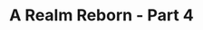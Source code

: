 ---
layout: quest-table
expansion: A Realm Reborn
partNo: 4
partChapterNo: 1
title: A Realm Reborn - Part 4
permalink: /quests/msq/realm-reborn/part4
quests:
  - name: All Good Things
    level: 34
    rowId: 66053
    questId: ManFst313_00517
    genre: Seventh Umbral Era
    icon: '71000'
    issuer:
      location: Upper La Noscea
      coords: (30.0, 23.2)
      name: Y'shtola
    steps:
      - location: Limsa Lominsa Upper Decks
        coords: (13.2, 12.8)
        name: Speak with R'ashaht Rhiki.
      - location: The Waking Sands
        coords: (6.3, 6.0)
        name: Return to the Waking Sands.
      - location: The Waking Sands
        coords: (6.8, 6.0)
        name: Search for survivors.
      - location: Eastern Thanalan
        coords: (11.2, 21.3)
        name: Seek shelter at the Church of Saint Adama Landama.
    partQuestNo: 1
  - name: You Can't Take It with You
    level: 35
    rowId: 69403
    questId: XxaUsb503_03867
    genre: Seventh Umbral Era
    icon: '71000'
    issuer:
      location: Eastern Thanalan
      coords: (11.3, 21.3)
      name: Marques
    steps:
      - location: Eastern Thanalan
        coords: (13.7, 23.6)
        name: Hand the weighty coinpurse to the traveling goldsmith.
      - location: Eastern Thanalan
        coords: (11.3, 21.3)
        name: Deliver the tools to Marques.
      - location: Eastern Thanalan
        coords: (11.5, 22.3)
        name: Give the horologe to Eluned.
    partQuestNo: 2
  - name: Bringing out the Dead
    level: 35
    rowId: 66412
    questId: GaiUsb507_00876
    genre: Seventh Umbral Era
    icon: '71000'
    issuer:
      location: Eastern Thanalan
      coords: (11.5, 22.3)
      name: Eluned
    steps:
      - location: Western Thanalan
        coords: (11.5, 14.0)
        name: Speak with the merchant outside the Waking Sands.
      - location: Western Thanalan
        coords: (11.9, 14.0)
        name: Gather the corpses.
      - location: Western Thanalan
        coords: (13.5, 14.4)
        name: Carry the corpses to the carriage.
      - location: Western Thanalan
        coords: (11.9, 14.0)
        name: Gather the remaining corpses.
      - location: Western Thanalan
        coords: (13.5, 14.4)
        name: Carry the remaining corpses to the carriage.
      - location: Eastern Thanalan
        coords: (11.5, 22.3)
        name: Speak with Eluned.
    partQuestNo: 3
  - name: Bury Me Not on the Lone Prairie
    level: 35
    rowId: 66414
    questId: GaiUsb509_00878
    genre: Seventh Umbral Era
    icon: '71000'
    issuer:
      location: Eastern Thanalan
      coords: (11.5, 22.3)
      name: Eluned
    steps:
      - location: East Shroud
        coords: (22.0, 25.7)
        name: Return Noraxia to Little Solace.
      - location: Eastern Thanalan
        coords: (11.5, 22.3)
        name: Return to Eluned.
    partQuestNo: 4
  - name: Eyes on Me
    level: 35
    rowId: 66054
    questId: ManFst401_00518
    genre: Seventh Umbral Era
    icon: '71000'
    issuer:
      location: Eastern Thanalan
      coords: (11.3, 21.3)
      name: Marques
    steps:
      - location: Eastern Thanalan
        coords: (12.6, 21.8)
        name: Search the lichyard for unseen observers.
      - location: Eastern Thanalan
        coords: (11.3, 21.3)
        name: Speak with Marques.
      - location: Eastern Thanalan
        coords: (11.2, 21.3)
        name: Show the sword to Father Iliud.
    partQuestNo: 5
  - name: He Who Waited Behind
    level: 36
    rowId: 66419
    questId: GaiUsb601_00883
    genre: Seventh Umbral Era
    icon: '71000'
    issuer:
      location: Eastern Thanalan
      coords: (11.2, 21.3)
      name: Iliud
    steps:
      - location: North Shroud
        coords: (19.7, 25.4)
        name: Speak with Aethelmaer in Fallgourd Float.
      - location: North Shroud
        coords: (15.4, 25.4)
        name: Speak with Vortefaurt.
    partQuestNo: 6
  - name: Cold Reception
    level: 36
    rowId: 66420
    questId: GaiUsb602_00884
    genre: Seventh Umbral Era
    icon: '71000'
    issuer:
      location: North Shroud
      coords: (15.4, 25.4)
      name: Vortefaurt
    steps:
      - location: Coerthas Central Highlands
        coords: (24.9, 28.6)
        name: Speak with Ludovoix at the Observatorium.
    partQuestNo: 7
  - name: The Unending War
    level: 36
    rowId: 66422
    questId: GaiUsb604_00886
    genre: Seventh Umbral Era
    icon: '71000'
    issuer:
      location: Coerthas Central Highlands
      coords: (24.9, 28.6)
      name: Ludovoix
    steps:
      - location: Coerthas Central Highlands
        coords: (22.5, 28.4)
        name: Search for the missing knight.
      - location: Coerthas Central Highlands
        coords: (24.9, 28.6)
        name: Report to Ludovoix.
      - location: Coerthas Central Highlands
        coords: (25.4, 29.8)
        name: Speak with Edmelle.
      - location: Coerthas Central Highlands
        coords: (25.5, 29.9)
        name: Speak with Forlemort.
    partQuestNo: 8
  - name: Men of Honor
    level: 36
    rowId: 66423
    questId: GaiUsb605_00887
    genre: Seventh Umbral Era
    icon: '71000'
    issuer:
      location: Coerthas Central Highlands
      coords: (25.5, 29.8)
      name: Jocea
    steps:
      - location: Coerthas Central Highlands
        coords: (32.2, 27.8)
        name: Search for the missing astrologian.
      - location: Coerthas Central Highlands
        coords: (25.5, 29.8)
        name: Speak with Jocea.
      - location: Coerthas Central Highlands
        coords: (24.8, 28.8)
        name: Speak with Portelaine.
    partQuestNo: 9
  - name: Three for Three
    level: 36
    rowId: 66425
    questId: GaiUsb607_00889
    genre: Seventh Umbral Era
    icon: '71000'
    issuer:
      location: Coerthas Central Highlands
      coords: (24.8, 28.8)
      name: Portelaine
    steps:
      - location: Coerthas Central Highlands
        coords: (21.6, 30.5)
        name: Recover the stolen wares.
      - location: Coerthas Central Highlands
        coords: (24.8, 28.8)
        name: Report to Portelaine.
    partQuestNo: 10
  - name: The Rose and the Unicorn
    level: 36
    rowId: 66426
    questId: GaiUsb608_00890
    genre: Seventh Umbral Era
    icon: '71000'
    issuer:
      location: Coerthas Central Highlands
      coords: (24.8, 28.8)
      name: Carrilaut
    steps:
      - location: Coerthas Central Highlands
        coords: (24.2, 25.0)
        name: Speak with Francel.
      - location: Coerthas Central Highlands
        coords: (26.7, 17.4)
        name: Deliver the letter to Haurchefant.
    partQuestNo: 11
  - name: The Talk of Coerthas
    level: 37
    rowId: 66433
    questId: GaiUsb702_00897
    genre: Seventh Umbral Era
    icon: '71000'
    issuer:
      location: Coerthas Central Highlands
      coords: (26.7, 17.4)
      name: Haurchefant
    steps:
      - location: Coerthas Central Highlands
        coords: (25.6, 15.5)
        name: Speak with Ninne.
      - location: Coerthas Central Highlands
        coords: (25.3, 22.6)
        name: Speak with Cravellin.
      - location: Coerthas Central Highlands
        coords: (25.5, 29.9)
        name: Speak with Forlemort.
      - location: Coerthas Central Highlands
        coords: (26.7, 17.4)
        name: Report to Haurchefant.
    partQuestNo: 12
  - name: Road to Redemption
    level: 38
    rowId: 66446
    questId: GaiUsb801_00910
    genre: Seventh Umbral Era
    icon: '71000'
    issuer:
      location: Coerthas Central Highlands
      coords: (26.7, 17.4)
      name: Haurchefant
    steps:
      - location: Coerthas Central Highlands
        coords: (25.6, 9.9)
        name: Search for Francel.
      - location: Coerthas Central Highlands
        coords: (25.6, 9.9)
        name: Aid Francel's knights.
      - location: Coerthas Central Highlands
        coords: (25.9, 10.3)
        name: Aid Francel.
      - location: Coerthas Central Highlands
        coords: (26.7, 17.4)
        name: Report to Haurchefant.
    partQuestNo: 13
  - name: Following the Evidence
    level: 38
    rowId: 66447
    questId: GaiUsb802_00911
    genre: Seventh Umbral Era
    icon: '71000'
    issuer:
      location: Coerthas Central Highlands
      coords: (26.7, 17.4)
      name: Haurchefant
    steps:
      - location: Coerthas Central Highlands
        coords: (27.1, 23.3)
        name: Speak with Rickeman.
      - location: Coerthas Central Highlands
        coords: (25.6, 17.6)
        name: Speak with the porter.
      - location: Coerthas Central Highlands
        coords: (25.6, 17.6)
        name: Search the shipments.
      - location: Coerthas Central Highlands
        coords: (25.6, 17.6)
        name: Show the draconian rosaries to the porter.
      - location: Coerthas Central Highlands
        coords: (26.7, 17.4)
        name: Show the draconian rosaries to Haurchefant.
    partQuestNo: 14
  - name: In the Eyes of Gods and Men
    level: 38
    rowId: 66448
    questId: GaiUsb803_00912
    genre: Seventh Umbral Era
    icon: '71000'
    issuer:
      location: Coerthas Central Highlands
      coords: (26.7, 17.4)
      name: Haurchefant
    steps:
      - location: Coerthas Central Highlands
        coords: (26.2, 16.9)
        name: Speak with Brigie.
      - location: Coerthas Central Highlands
        coords: (26.7, 17.4)
        name: Speak with Haurchefant.
      - location: Coerthas Central Highlands
        coords: (30.4, 16.3)
        name: Speak with Hourlinet.
      - location: Coerthas Central Highlands
        coords: (26.7, 17.4)
        name: Speak with Haurchefant.
    soloDuty:
      levelSync: 42
      timeLimit: 30
    partQuestNo: 15
  - name: The Final Flight of the Enterprise
    level: 38
    rowId: 69404
    questId: XxaUsb808_03868
    genre: Seventh Umbral Era
    icon: '71000'
    issuer:
      location: Coerthas Central Highlands
      coords: (26.7, 17.4)
      name: Haurchefant
    steps:
      - location: Coerthas Central Highlands
        coords: (26.2, 17.5)
        name: Speak with the witness.
      - location: Coerthas Central Highlands
        coords: (26.7, 17.4)
        name: Speak with Haurchefant.
      - location: Coerthas Central Highlands
        coords: (24.2, 25.0)
        name: Speak with Francel.
      - location: Coerthas Central Highlands
        coords: (11.9, 17.4)
        name: Deliver the letter to Brunadier.
    partQuestNo: 16
  - name: Ye of Little Faith
    level: 39
    rowId: 66460
    questId: GaiUsb901_00924
    genre: Seventh Umbral Era
    icon: '71000'
    issuer:
      location: Coerthas Central Highlands
      coords: (11.9, 17.4)
      name: Brunadier
    steps:
      - location: Coerthas Central Highlands
        coords: (13.2, 15.6)
        name: Speak with Alboise.
      - location: Coerthas Central Highlands
        coords: (13.1, 15.4)
        name: Speak with Astidien.
      - location: Coerthas Central Highlands
        coords: (12.7, 17.5)
        name: Speak with Goudernoux.
      - location: Coerthas Central Highlands
        coords: (12.8, 17.5)
        name: Speak with Drillemont.
    partQuestNo: 17
  - name: Factual Folklore
    level: 39
    rowId: 66463
    questId: GaiUsb904_00927
    genre: Seventh Umbral Era
    icon: '71000'
    issuer:
      location: Coerthas Central Highlands
      coords: (12.9, 17.6)
      name: Haustefort
    steps:
      - location: Coerthas Central Highlands
        coords: (13.0, 23.2)
        name: Slay a spotted mudpuppy.
      - location: Coerthas Central Highlands
        coords: (12.9, 17.6)
        name: Deliver the tail meat to Haustefort.
      - location: Coerthas Central Highlands
        coords: (12.7, 17.4)
        name: Offer the steaks to the hungry soldiers.
      - location: Coerthas Central Highlands
        coords: (12.9, 17.6)
        name: Speak with Haustefort.
      - location: Coerthas Central Highlands
        coords: (13.2, 15.4)
        name: Offer a steak to Cenota.
    partQuestNo: 18
  - name: The Best Inventions
    level: 39
    rowId: 69405
    questId: XxaUsb914_03869
    genre: Seventh Umbral Era
    icon: '71000'
    issuer:
      location: Coerthas Central Highlands
      coords: (13.1, 15.4)
      name: Cid
    steps:
      - location: Coerthas Central Highlands
        coords: (15.6, 19.4)
        name: Slay ice sprites and obtain their cores.
      - location: Coerthas Central Highlands
        coords: (13.1, 15.4)
        name: Deliver the cores to Cid.
    partQuestNo: 19
  - name: Influencing Inquisitors
    level: 40
    rowId: 66474
    questId: GaiUsc001_00938
    genre: Seventh Umbral Era
    icon: '71000'
    issuer:
      location: Coerthas Central Highlands
      coords: (13.1, 15.4)
      name: Cid
    steps:
      - location: Coerthas Central Highlands
        coords: (13.2, 15.5)
        name: Question the people of Whitebrim Front.
      - location: Coerthas Central Highlands
        coords: (12.7, 16.5)
        name: Speak with Alphinaud.
    partQuestNo: 20
  - name: By the Lights of Ishgard
    level: 40
    rowId: 66475
    questId: GaiUsc002_00939
    genre: Seventh Umbral Era
    icon: '71000'
    issuer:
      location: Coerthas Central Highlands
      coords: (12.7, 16.5)
      name: Alphinaud
    steps:
      - location: Coerthas Central Highlands
        coords: (11.7, 15.1)
        name: Search the area outside Whitebrim Front for clues.
      - location: Coerthas Central Highlands
        coords: (11.7, 15.1)
        name: Inspect the corpse.
      - location: Coerthas Central Highlands
        coords: (12.7, 16.5)
        name: Show the bloody encyclical to Alphinaud.
    partQuestNo: 21
  - name: Blood for Blood
    level: 40
    rowId: 66476
    questId: GaiUsc003_00940
    genre: Seventh Umbral Era
    icon: '71000'
    issuer:
      location: Coerthas Central Highlands
      coords: (12.7, 16.5)
      name: Alphinaud
    steps:
      - location: Coerthas Central Highlands
        coords: (13.2, 15.5)
        name: Show the bloody encyclical to Joellaut.
      - location: Coerthas Central Highlands
        coords: (13.1, 15.8)
        name: Show the bloody encyclical to Prunilla.
      - location: Coerthas Central Highlands
        coords: (13.1, 15.8)
        name: Confront Prunilla and cast /doubt on her account.
      - location: Coerthas Central Highlands
        coords: (13.6, 17.9)
        name: Search the area southeast of Whitebrim Front.
      - location: Coerthas Central Highlands
        coords: (13.6, 17.9)
        name: Search the suspicious box.
      - location: Coerthas Central Highlands
        coords: (12.8, 17.5)
        name: Present your findings to Drillemont.
    partQuestNo: 22
  - name: The Heretic among Us
    level: 40
    rowId: 66477
    questId: GaiUsc004_00941
    genre: Seventh Umbral Era
    icon: '71000'
    issuer:
      location: Coerthas Central Highlands
      coords: (12.8, 17.5)
      name: Drillemont
    steps:
      - location: Coerthas Central Highlands
        coords: (3.7, 21.5)
        name: Speak with the knight of House Durendaire.
      - location: Coerthas Central Highlands
        coords: (12.7, 16.5)
        name: Speak with Alphinaud.
    soloDuty:
      levelSync: 44
      timeLimit: 30
    partQuestNo: 23
  - name: In Pursuit of the Past
    level: 41
    rowId: 66488
    questId: GaiUsc101_00952
    genre: Seventh Umbral Era
    icon: '71000'
    issuer:
      location: Coerthas Central Highlands
      coords: (12.7, 16.5)
      name: Alphinaud
    steps:
      - location: Coerthas Central Highlands
        coords: (12.8, 17.5)
        name: Speak with Drillemont.
      - location: Coerthas Central Highlands
        coords: (8.0, 11.1)
        name: Speak with Nathelain.
      - location: Stone Vigil
        coords: (11.2, 6.2)
        name: Enter the Stone Vigil.
      - location: New Gridania
        coords: (11.4, 13.6)
        name: Enter the Stone Vigil.
      - location: New Gridania
        coords: (11.3, 13.6)
        name: Speak with Alphinaud.
    unlocks:
      - name: the Stone Vigil
        type: dungeon
        levelRequired: 41
        levelSync: 43
    partQuestNo: 24
  - name: Into the Eye of the Storm
    level: 41
    rowId: 66489
    questId: GaiUsc102_00953
    genre: Seventh Umbral Era
    icon: '71000'
    issuer:
      location: New Gridania
      coords: (11.3, 13.6)
      name: Cid
    steps:
      - location: Eastern Thanalan
        coords: (12.7, 23.5)
        name: Speak with Lamberteint in Camp Drybone.
    partQuestNo: 25
  - name: Sealed with Science
    level: 41
    rowId: 66491
    questId: GaiUsc104_00955
    genre: Seventh Umbral Era
    icon: '71000'
    issuer:
      location: Eastern Thanalan
      coords: (12.7, 23.5)
      name: Lamberteint
    steps:
      - location: Eastern Thanalan
        coords: (21.4, 21.9)
        name: Deliver the warded pot to Hahasako.
    partQuestNo: 26
  - name: With the Utmost Care
    level: 41
    rowId: 66492
    questId: GaiUsc105_00956
    genre: Seventh Umbral Era
    icon: '71000'
    issuer:
      location: Eastern Thanalan
      coords: (21.4, 21.9)
      name: Hahasako
    steps:
      - location: Eastern Thanalan
        coords: (29.9, 25.7)
        name: Use the maul to fracture the corrupted cluster.
      - location: Eastern Thanalan
        coords: (29.9, 25.7)
        name: Use the warded pot to collect a corrupted crystal.
      - location: Eastern Thanalan
        coords: (21.4, 21.9)
        name: Present the corrupted crystal to Hahasako.
      - location: Eastern Thanalan
        coords: (12.7, 23.5)
        name: Present the corrupted crystal to Lamberteint.
    partQuestNo: 27
  - name: A Promising Prospect
    level: 41
    rowId: 66495
    questId: GaiUsc108_00959
    genre: Seventh Umbral Era
    icon: '71000'
    issuer:
      location: Eastern Thanalan
      coords: (12.7, 23.5)
      name: Lamberteint
    steps:
      - location: Western La Noscea
        coords: (27.9, 27.0)
        name: Speak with Ceana in Aleport.
    partQuestNo: 28
  - name: It's Probably Not Pirates
    level: 42
    rowId: 66496
    questId: GaiUsc201_00960
    genre: Seventh Umbral Era
    icon: '71000'
    issuer:
      location: Western La Noscea
      coords: (27.9, 27.0)
      name: Ceana
    steps:
      - location: Western La Noscea
        coords: (25.0, 26.6)
        name: Question the Yellowjackets of Aleport.
      - location: Western La Noscea
        coords: (27.9, 27.0)
        name: Report to Ceana.
    partQuestNo: 29
  - name: Representing the Representative
    level: 42
    rowId: 66497
    questId: GaiUsc202_00961
    genre: Seventh Umbral Era
    icon: '71000'
    issuer:
      location: Western La Noscea
      coords: (27.9, 27.0)
      name: Ceana
    steps:
      - location: Western La Noscea
        coords: (25.1, 26.7)
        name: Speak with Skyfryn.
      - location: Western La Noscea
        coords: (27.9, 27.0)
        name: Speak with Ceana.
      - location: Western La Noscea
        coords: (27.7, 28.1)
        name: Show the golden feather to Mimidoa.
      - location: Western La Noscea
        coords: (27.9, 27.0)
        name: Show the parchment to Ceana.
    partQuestNo: 30
  - name: The Reluctant Researcher
    level: 42
    rowId: 66498
    questId: GaiUsc203_00962
    genre: Seventh Umbral Era
    icon: '71000'
    issuer:
      location: Western La Noscea
      coords: (27.9, 27.0)
      name: Ceana
    steps:
      - location: Western La Noscea
        coords: (27.8, 28.9)
        name: Speak with the ferry skipper.
      - location: Western La Noscea
        coords: (15.7, 29.7)
        name: Speak with Ceana.
      - location: Western La Noscea
        coords: (16.1, 30.7)
        name: Show the warded pot to Davyd.
    partQuestNo: 31
  - name: Sweet Somethings
    level: 42
    rowId: 66499
    questId: GaiUsc204_00963
    genre: Seventh Umbral Era
    icon: '71000'
    issuer:
      location: Western La Noscea
      coords: (16.1, 30.7)
      name: Davyd
    steps:
      - location: Western La Noscea
        coords: (17.5, 31.5)
        name: Speak with the adventurers.
      - location: Western La Noscea
        coords: (16.1, 30.7)
        name: Report to Davyd.
    partQuestNo: 32
  - name: History Repeating
    level: 42
    rowId: 66503
    questId: GaiUsc208_00967
    genre: Seventh Umbral Era
    icon: '71000'
    issuer:
      location: Western La Noscea
      coords: (16.1, 30.7)
      name: Davyd
    steps:
      - location: Western La Noscea
        coords: (15.7, 29.6)
        name: Speak with Mimidoa.
      - location: Western La Noscea
        coords: (15.2, 35.1)
        name: Follow Mimidoa to the Ship Graveyard.
      - location: Western La Noscea
        coords: (15.3, 35.4)
        name: Wait by the campfire.
      - location: Western La Noscea
        coords: (15.2, 35.1)
        name: Speak with Mimidoa.
      - location: Western La Noscea
        coords: (16.1, 30.7)
        name: Speak with Davyd.
      - location: Western La Noscea
        coords: (27.9, 27.0)
        name: Show the corrupted crystal to Ceana.
    soloDuty:
      levelSync: 46
      timeLimit: 30
    partQuestNo: 33
  - name: The Curious Case of Giggity
    level: 43
    rowId: 69406
    questId: XxaUsc307_03870
    genre: Seventh Umbral Era
    icon: '71000'
    issuer:
      location: Western La Noscea
      coords: (27.9, 27.0)
      name: Ceana
    steps:
      - location: Old Gridania
        coords: (8.7, 8.2)
        name: Speak with Hedyn in Gridania.
      - location: Central Shroud
        coords: (10.9, 16.7)
        name: Use the true heart to lure out the crystal bearer.
      - location: Old Gridania
        coords: (8.7, 8.2)
        name: Deliver the corrupted crystal to Hedyn.
    partQuestNo: 34
  - name: Better Late than Never
    level: 43
    rowId: 66511
    questId: GaiUsc308_00975
    genre: Seventh Umbral Era
    icon: '71000'
    issuer:
      location: Old Gridania
      coords: (8.7, 8.2)
      name: Hedyn
    steps:
      - location: New Gridania
        coords: (11.3, 13.6)
        name: Deliver the corrupted crystal to Cid.
    partQuestNo: 35
  - name: Lady of the Vortex
    level: 44
    rowId: 66055
    questId: ManFst404_00519
    genre: Seventh Umbral Era
    icon: '71000'
    issuer:
      location: New Gridania
      coords: (11.3, 13.6)
      name: Cid
    steps:
      - location: The Howling Eye
        coords: (4.4, 5.4)
        name: Speak with Alphinaud.
      - location: The Howling Eye
        coords: (6.1, 6.1)
        name: Confront Garuda in the Howling Eye.
      - location: Ul'dah - Steps of Nald
        coords: (10.3, 11.2)
        name: Confront Garuda in the Howling Eye.
      - location: Ul'dah - Steps of Nald
        coords: (10.3, 11.1)
        name: Speak with Alphinaud.
    unlocks:
      - name: the Howling Eye
        type: trial
        levelRequired: 44
        levelSync: 46
    partQuestNo: 36
  - name: Reclamation
    level: 44
    rowId: 66056
    questId: ManFst405_00520
    genre: Seventh Umbral Era
    icon: '71000'
    issuer:
      location: Ul'dah - Steps of Nald
      coords: (10.3, 11.1)
      name: Alphinaud
    steps:
      - location: The Waking Sands
        coords: (6.5, 6.1)
        name: Speak with Alphinaud in the Waking Sands.
    partQuestNo: 37
  - name: Casing the Castrum
    level: 44
    rowId: 66514
    questId: GaiUsc403_00978
    genre: Seventh Umbral Era
    icon: '71000'
    issuer:
      location: The Waking Sands
      coords: (6.8, 6.1)
      name: Y'shtola
    steps:
      - location: Coerthas Central Highlands
        coords: (24.8, 28.8)
        name: Speak with Portelaine at the Observatorium.
    partQuestNo: 38
  - name: Eyes on the Empire
    level: 44
    rowId: 66516
    questId: GaiUsc405_00980
    genre: Seventh Umbral Era
    icon: '71000'
    issuer:
      location: Coerthas Central Highlands
      coords: (24.8, 28.8)
      name: Portelaine
    steps:
      - location: Coerthas Central Highlands
        coords: (20.5, 28.5)
        name: Show the letter of introduction to Bricelt.
      - location: Coerthas Central Highlands
        coords: (14.3, 35.2)
        name: Speak with Pierremons.
    partQuestNo: 39
  - name: Footprints in the Snow
    level: 44
    rowId: 66517
    questId: GaiUsc406_00981
    genre: Seventh Umbral Era
    icon: '71000'
    issuer:
      location: Coerthas Central Highlands
      coords: (14.3, 35.2)
      name: Pierremons
    steps:
      - location: Coerthas Central Highlands
        coords: (15.1, 34.5)
        name: Search the area for footprints.
      - location: Coerthas Central Highlands
        coords: (15.6, 33.3)
        name: Search the area for footprints.
      - location: Coerthas Central Highlands
        coords: (15.2, 32.3)
        name: Search the area for footprints.
      - location: Coerthas Central Highlands
        coords: (14.8, 31.9)
        name: Search the area for footprints.
      - location: Coerthas Central Highlands
        coords: (14.2, 31.6)
        name: Search the area for footprints.
      - location: Coerthas Central Highlands
        coords: (13.5, 30.4)
        name: Search under the bridge.
      - location: Coerthas Central Highlands
        coords: (7.5, 29.1)
        name: Make your way to Monument Tower.
    partQuestNo: 40
  - name: Monumental Hopes
    level: 44
    rowId: 66518
    questId: GaiUsc407_00982
    genre: Seventh Umbral Era
    icon: '71000'
    issuer:
      location: Coerthas Central Highlands
      coords: (7.4, 28.9)
      name: Wedge
    steps:
      - location: Coerthas Central Highlands
        coords: (7.5, 29.1)
        name: Speak with Abelie.
      - location: Coerthas Central Highlands
        coords: (7.6, 31.6)
        name: Go to the Fury's Gaze and investigate.
      - location: Coerthas Central Highlands
        coords: (7.4, 28.9)
        name: Report to Wedge.
    partQuestNo: 41
  - name: Notorious Biggs
    level: 44
    rowId: 66519
    questId: GaiUsc408_00983
    genre: Seventh Umbral Era
    icon: '71000'
    issuer:
      location: Coerthas Central Highlands
      coords: (7.4, 28.9)
      name: Wedge
    steps:
      - location: Coerthas Central Highlands
        coords: (7.5, 28.9)
        name: Speak with Ignace.
      - location: Coerthas Central Highlands
        coords: (11.9, 24.8)
        name: Head to Daniffen Pass.
      - location: Coerthas Central Highlands
        coords: (7.4, 28.9)
        name: Report to Wedge.
    soloDuty:
      levelSync: 48
      timeLimit: 30
    partQuestNo: 42
  - name: Come-Into-My-Castrum
    level: 44
    rowId: 66520
    questId: GaiUsc409_00984
    genre: Seventh Umbral Era
    icon: '71000'
    issuer:
      location: Coerthas Central Highlands
      coords: (7.5, 29.0)
      name: Cid
    steps:
      - location: Mor Dhona
        coords: (21.9, 7.8)
        name: Speak with Slafborn at Revenant's Toll.
      - location: Mor Dhona
        coords: (22.5, 7.5)
        name: Speak with Glaumunt.
    partQuestNo: 43
  - name: Getting Even with Garlemald
    level: 44
    rowId: 66522
    questId: GaiUsc411_00986
    genre: Seventh Umbral Era
    icon: '71000'
    issuer:
      location: Mor Dhona
      coords: (22.5, 7.5)
      name: Glaumunt
    steps:
      - location: Mor Dhona
        coords: (13.0, 14.9)
        name: Investigate the drainage pipe.
      - location: Mor Dhona
        coords: (13.0, 14.9)
        name: Eavesdrop at the drainage pipe.
      - location: Mor Dhona
        coords: (22.0, 7.7)
        name: Speak with Alphinaud.
      - location: Mor Dhona
        coords: (22.0, 7.7)
        name: Speak with Cid.
    partQuestNo: 44
  - name: Drowning Out the Voices
    level: 45
    rowId: 66537
    questId: GaiUsc601_01001
    genre: Seventh Umbral Era
    icon: '71000'
    issuer:
      location: Mor Dhona
      coords: (22.0, 7.7)
      name: Cid
    steps:
      - location: Mor Dhona
        coords: (17.9, 9.4)
        name: Use the electromagnetic reader at prime locations.
      - location: Mor Dhona
        coords: (22.0, 7.7)
        name: Report to Cid.
    partQuestNo: 45
  - name: Fool Me Twice
    level: 46
    rowId: 66540
    questId: GaiUsc604_01004
    genre: Seventh Umbral Era
    icon: '71000'
    issuer:
      location: Mor Dhona
      coords: (22.5, 7.5)
      name: Glaumunt
    steps:
      - location: Mor Dhona
        coords: (12.9, 10.9)
        name: Greet the imperial centurion with an /imperialsalute.
      - location: Mor Dhona
        coords: (18.0, 9.2)
        name: Use the imperial smoke signal at the specified location.
      - location: Mor Dhona
        coords: (6.0, 6.0)
        name: Report to Cid.
    soloDuty:
      levelSync: 50
      timeLimit: 30
    partQuestNo: 46
  - name: Every Little Thing She Does Is Magitek
    level: 46
    rowId: 66541
    questId: GaiUsc605_01005
    genre: Seventh Umbral Era
    icon: '71000'
    issuer:
      location: Mor Dhona
      coords: (6.0, 6.0)
      name: Cid
    steps:
      - location: Mor Dhona
        coords: (6.1, 6.1)
        name: Speak with Wedge.
      - location: Ul'dah - Steps of Thal
        coords: (10.7, 13.4)
        name: Speak with Serendipity at the Goldsmiths' Guild.
      - location: Mor Dhona
        coords: (6.1, 6.1)
        name: Deliver the mammet heart to Wedge at Cid's workshop.
      - location: Mor Dhona
        coords: (20.3, 8.7)
        name: Speak with Wedge.
      - location: Mor Dhona
        coords: (18.1, 9.2)
        name: Pilot the magitek armor to the crystal mound.
      - location: Mor Dhona
        coords: (16.9, 8.0)
        name: Pilot the magitek armor north of the crystal mound.
      - location: Mor Dhona
        coords: (20.2, 8.8)
        name: Pilot the magitek armor back to Wedge.
      - location: Mor Dhona
        coords: (20.3, 8.7)
        name: Speak with Wedge.
      - location: Mor Dhona
        coords: (20.3, 8.7)
        name: Extend the magitek armor a warm /welcome.
      - location: Mor Dhona
        coords: (20.2, 8.6)
        name: Speak with Biggs.
      - location: Mor Dhona
        coords: (6.0, 6.0)
        name: Report to Cid.
    soloDuty:
      levelSync: 50
      timeLimit: 30
    partQuestNo: 47
  - name: Escape from Castrum Centri
    level: 46
    rowId: 66057
    questId: ManFst407_00521
    genre: Seventh Umbral Era
    icon: '71000'
    issuer:
      location: Mor Dhona
      coords: (6.0, 6.0)
      name: Cid
    steps:
      - location: Mor Dhona
        coords: (14.3, 11.8)
        name: Speak with Cid while disguised as an imperial soldier.
      - location: Mor Dhona
        coords: (10.8, 15.8)
        name: Perform an /imperialsalute to imperial soldiers.
      - location: Mor Dhona
        coords: (10.7, 15.3)
        name: Perform an /imperialsalute to the centurion.
      - location: Mor Dhona
        coords: (11.5, 15.7)
        name: Give Biggs the imperial identification key.
      - location: Mor Dhona
        coords: (12.9, 16.0)
        name: Examine the steel door.
      - location: Ul'dah - Steps of Nald
        coords: (10.6, 11.3)
        name: Speak with Minfilia.
      - location: Ul'dah - Steps of Nald
        coords: (10.3, 11.2)
        name: Speak with Minfilia.
    soloDuty:
      levelSync: 50
      timeLimit: 30
    partQuestNo: 48
  - name: The Black Wolf's Ultimatum
    level: 46
    rowId: 66058
    questId: ManFst408_00522
    genre: Seventh Umbral Era
    icon: '71000'
    issuer:
      location: Ul'dah - Steps of Nald
      coords: (10.3, 11.2)
      name: Minfilia
    steps:
      - location: Ul'dah - Steps of Thal
        coords: (10.7, 12.9)
        name: Speak with Bartholomew on the Royal Promenade.
      - location: The Waking Sands
        coords: (6.9, 6.1)
        name: Speak with Minfilia at the Waking Sands.
    requires:
      - name: My Little Chocobo (Twin Adder)
        level: 20
        rowId: 66236
        questId: SubFst120_00700
        genre: Gridanian Sidequests
        icon: '71140'
      - name: My Little Chocobo (Maelstrom)
        level: 20
        rowId: 66237
        questId: SubSea910_00701
        genre: La Noscean Sidequests
        icon: '71140'
      - name: My Little Chocobo (Immortal Flames)
        level: 20
        rowId: 66238
        questId: SubWil160_00702
        genre: Ul'dahn Sidequests
        icon: '71140'
    partQuestNo: 49
  - name: Operation Archon
    level: 49
    rowId: 70057
    questId: XxcUsc901_04521
    genre: Seventh Umbral Era
    icon: '71000'
    issuer:
      location: The Waking Sands
      coords: (6.9, 6.1)
      name: Minfilia
    steps:
      - location: Western Thanalan
        coords: (12.1, 11.9)
        name: Speak with the Allied communications officer.
      - location: Western Thanalan
        coords: (13.5, 6.6)
        name: Report to Adalbert in front of the imperial outpost.
      - location: Western Thanalan
        coords: (8.2, 5.3)
        name: Examine the designated location to confront Rhitahtyn sas Arvina at
          Cape Westwind.
      - location: Western Thanalan
        coords: (8.2, 5.3)
        name: Examine the designated location to confront Rhitahtyn sas Arvina at
          Cape Westwind.
      - location: Western Thanalan
        coords: (12.1, 11.9)
        name: Report to the Allied communications officer.
    soloDuty: null
    requires:
      - name: My Little Chocobo (Twin Adder)
        level: 20
        rowId: 66236
        questId: SubFst120_00700
        genre: Gridanian Sidequests
        icon: '71140'
      - name: My Little Chocobo (Maelstrom)
        level: 20
        rowId: 66237
        questId: SubSea910_00701
        genre: La Noscean Sidequests
        icon: '71140'
      - name: My Little Chocobo (Immortal Flames)
        level: 20
        rowId: 66238
        questId: SubWil160_00702
        genre: Ul'dahn Sidequests
        icon: '71140'
    partQuestNo: 50
  - name: A Hero in Need
    level: 49
    rowId: 66573
    questId: GaiUsc902_01037
    genre: Seventh Umbral Era
    icon: '71000'
    issuer:
      location: Western Thanalan
      coords: (12.1, 11.9)
      name: Allied communications officer
    steps:
      - location: Northern Thanalan
        coords: (22.2, 29.9)
        name: Report to Cracked Fist at Camp Bluefog.
    partQuestNo: 51
  - name: Hearts on Fire
    level: 49
    rowId: 69408
    questId: XxaUsc908_03872
    genre: Seventh Umbral Era
    icon: '71000'
    issuer:
      location: Northern Thanalan
      coords: (22.2, 29.9)
      name: Cracked Fist
    steps:
      - location: Northern Thanalan
        coords: (20.9, 21.1)
        name: Speak with Raubahn.
      - location: Northern Thanalan
        coords: (19.9, 20.3)
        name: Find recruits and /psych them up.
      - location: Northern Thanalan
        coords: (20.9, 22.1)
        name: Go to Edelstein and /psych him up.
    partQuestNo: 52
  - name: Rock the Castrum
    level: 50
    rowId: 69409
    questId: XxaFst502_03873
    genre: Seventh Umbral Era
    icon: '71000'
    issuer:
      location: Northern Thanalan
      coords: (20.9, 22.1)
      name: Edelstein
    steps:
      - location: Northern Thanalan
        coords: (15.5, 16.9)
        name: Speak with Raubahn.
      - location: Castrum Meridianum
        coords: (9.2, 10.5)
        name: Enter Castrum Meridianum.
      - location: Northern Thanalan
        coords: (15.5, 16.9)
        name: Report to Raubahn.
    unlocks:
      - name: Castrum Meridianum
        type: dungeon
        levelRequired: 50
        levelSync: 50
    partQuestNo: 53
  - name: The Ultimate Weapon
    level: 50
    rowId: 70058
    questId: XxcFst503_04522
    genre: Seventh Umbral Era
    icon: '71000'
    issuer:
      location: Northern Thanalan
      coords: (15.5, 16.9)
      name: Raubahn
    steps:
      - location: Northern Thanalan
        coords: (19.1, 22.0)
        name: Speak with Cid at the Ceruleum Processing Plant.
      - location: The Praetorium
        coords: (5.9, 21.5)
        name: Enter the Praetorium.
      - location: The Porta Decumana
        coords: (4.6, 21.5)
        name: Enter the Praetorium.
      - location: Porta Decumana
        coords: (6.1, 6.1)
        name: Confront the Ultima Weapon at the Porta Decumana.
      - location: The Porta Decumana
        coords: (6.1, 6.1)
        name: Confront the Ultima Weapon at the Porta Decumana.
      - location: The Porta Decumana
        coords: (6.1, 6.1)
        name: Confront Lahabrea on the Porta Decumana.
      - location: The Waking Sands
        coords: (6.3, 6.0)
        name: Confront Lahabrea on the Porta Decumana.
      - location: The Waking Sands
        coords: (6.9, 6.1)
        name: Speak with Minfilia.
    soloDuty: null
    unlocks:
      - name: the Praetorium
        type: dungeon
        levelRequired: 50
        levelSync: 50
      - name: the Porta Decumana
        type: trial
        levelRequired: 50
        levelSync: 50
      - name: Legacy of Allag
        level: 50
        rowId: 67245
        questId: GaiUsx201_01709
        genre: Crystal Tower Quests
        icon: '71140'
        partQuestNo: 54
        type: 'quest-71140'
        link: /quests/alliance/crystal-tower



---